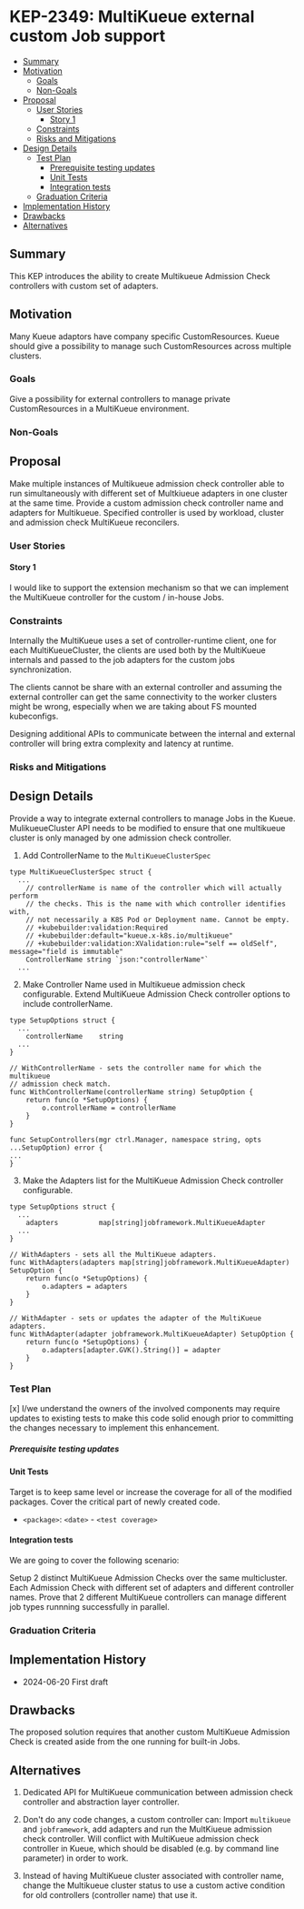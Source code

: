 # KEP-2349: MultiKueue external custom Job support

<!--
This is the title of your KEP. Keep it short, simple, and descriptive. A good
title can help communicate what the KEP is and should be considered as part of
any review.
-->

<!--
A table of contents is helpful for quickly jumping to sections of a KEP and for
highlighting any additional information provided beyond the standard KEP
template.

Ensure the TOC is wrapped with
  <code>&lt;!-- toc --&rt;&lt;!-- /toc --&rt;</code>
tags, and then generate with `hack/update-toc.sh`.
-->

<!-- toc -->
- [Summary](#summary)
- [Motivation](#motivation)
  - [Goals](#goals)
  - [Non-Goals](#non-goals)
- [Proposal](#proposal)
  - [User Stories](#user-stories)
    - [Story 1](#story-1)
  - [Constraints](#constraints)
  - [Risks and Mitigations](#risks-and-mitigations)
- [Design Details](#design-details)
  - [Test Plan](#test-plan)
      - [Prerequisite testing updates](#prerequisite-testing-updates)
    - [Unit Tests](#unit-tests)
    - [Integration tests](#integration-tests)
  - [Graduation Criteria](#graduation-criteria)
- [Implementation History](#implementation-history)
- [Drawbacks](#drawbacks)
- [Alternatives](#alternatives)
<!-- /toc -->

## Summary

This KEP introduces the ability to create Multikueue Admission Check controllers with custom set of adapters.

## Motivation

Many Kueue adaptors have company specific CustomResources.
Kueue should give a possibility to manage such CustomResources across multiple clusters.

### Goals

Give a possibility for external controllers to manage private CustomResources in a MultiKueue environment.

### Non-Goals

## Proposal

Make multiple instances of Multikueue admission check controller able to run simultaneously with different set of Multkiueue adapters in one cluster at the same time.
Provide a custom admission check controller name and adapters for Multikueue.
Specified controller is used by workload, cluster and admission check MultiKueue reconcilers.

### User Stories

#### Story 1

I would like to support the extension mechanism so that we can implement the MultiKueue controller for the custom / in-house Jobs.

### Constraints

Internally the MultiKueue uses a set of controller-runtime client, one for each MultiKueueCluster, the clients are used both by the MultiKueue internals and passed to the job adapters for the custom jobs synchronization.

The clients cannot be share with an external controller and assuming the external controller can get the same connectivity to the worker clusters might be wrong, especially when we are taking about FS mounted kubeconfigs.

Designing additional APIs to communicate between the internal and external controller will bring extra complexity and latency at runtime. 

### Risks and Mitigations

## Design Details

Provide a way to integrate external controllers to manage Jobs in the Kueue.
MulikueueCluster API needs to be modified to ensure that one multikueue cluster is only managed by one admission check controller.

1. Add ControllerName to the `MultiKueueClusterSpec`
```golang
type MultiKueueClusterSpec struct {
  ...
	// controllerName is name of the controller which will actually perform
	// the checks. This is the name with which controller identifies with,
	// not necessarily a K8S Pod or Deployment name. Cannot be empty.
	// +kubebuilder:validation:Required
	// +kubebuilder:default="kueue.x-k8s.io/multikueue"
	// +kubebuilder:validation:XValidation:rule="self == oldSelf", message="field is immutable"
	ControllerName string `json:"controllerName"`
  ...
```

2. Make Controller Name used in Multikueue admission check configurable.
Extend MultiKueue Admission Check controller options to include controllerName.

```golang
type SetupOptions struct {
  ...
	controllerName    string
  ...
}

// WithControllerName - sets the controller name for which the multikueue
// admission check match.
func WithControllerName(controllerName string) SetupOption {
	return func(o *SetupOptions) {
		o.controllerName = controllerName
	}
}

func SetupControllers(mgr ctrl.Manager, namespace string, opts ...SetupOption) error {
...
}
```

3. Make the Adapters list for the MultiKueue Admission Check controller configurable.

```golang
type SetupOptions struct {
  ...
	adapters          map[string]jobframework.MultiKueueAdapter
  ...
}

// WithAdapters - sets all the MultiKueue adapters.
func WithAdapters(adapters map[string]jobframework.MultiKueueAdapter) SetupOption {
	return func(o *SetupOptions) {
		o.adapters = adapters
	}
}

// WithAdapter - sets or updates the adapter of the MultiKueue adapters.
func WithAdapter(adapter jobframework.MultiKueueAdapter) SetupOption {
	return func(o *SetupOptions) {
		o.adapters[adapter.GVK().String()] = adapter
	}
}
```

### Test Plan

[x] I/we understand the owners of the involved components may require updates to
existing tests to make this code solid enough prior to committing the changes necessary
to implement this enhancement.

##### Prerequisite testing updates

#### Unit Tests

Target is to keep same level or increase the coverage for all of the modified packages.
Cover the critical part of newly created code.

- `<package>`: `<date>` - `<test coverage>`

#### Integration tests

We are going to cover the following scenario:

Setup 2 distinct MultiKueue Admission Checks over the same multicluster.
Each Admission Check with different set of adapters and different controller names.
Prove that 2 different MultiKueue controllers can manage different job types runnning successfully in parallel.

### Graduation Criteria


## Implementation History

* 2024-06-20 First draft


## Drawbacks

The proposed solution requires that another custom MultiKueue Admission Check is created aside from the one running for built-in Jobs.

## Alternatives

1. Dedicated API for MultiKueue communication between admission check controller and abstraction layer controller.

2. Don't do any code changes, a custom controller can:
Import `multikueue` and `jobframework`, add adapters and run the MultKiueue admission check controller.
Will conflict with MultiKueue admission check controller in Kueue, which should be disabled (e.g. by command line parameter) in order to work.

3. Instead of having MultiKueue cluster associated with controller name, change the Multikueue cluster status to use a custom active condition for old controllers (controller name) that use it. 
